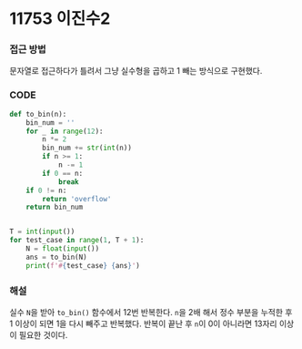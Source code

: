 # 11753 이진수2



### 접근 방법

문자열로 접근하다가 틀려서 그냥 실수형을 곱하고 1 빼는 방식으로 구현했다.

### CODE

```python
def to_bin(n):
    bin_num = ''
    for _ in range(12):
        n *= 2
        bin_num += str(int(n))
        if n >= 1:
            n -= 1
        if 0 == n:
            break
    if 0 != n:
        return 'overflow'
    return bin_num


T = int(input())
for test_case in range(1, T + 1):
    N = float(input())
    ans = to_bin(N)
    print(f'#{test_case} {ans}')
```

### 해설

실수 `N`을 받아 `to_bin()` 함수에서 12번 반복한다. `n`을 2배 해서 정수 부분을 누적한 후 1 이상이 되면 1을 다시 빼주고 반복했다. 반복이 끝난 후 `n`이 0이 아니라면 13자리 이상이 필요한 것이다.

